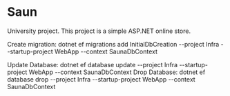 # Saun
University project. This project is a simple ASP.NET online store.

Create migration: 
dotnet ef migrations add InitialDbCreation --project Infra --startup-project WebApp --context SaunaDbContext

Update Database: 
dotnet ef database update --project Infra --startup-project WebApp --context SaunaDbContext
Drop Database:
dotnet ef database drop --project Infra --startup-project WebApp --context SaunaDbContext
